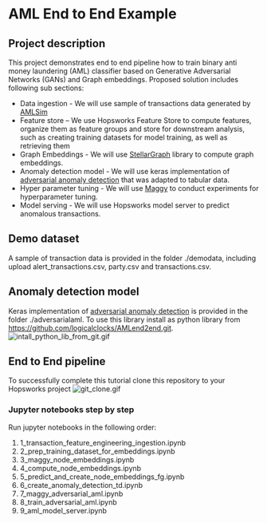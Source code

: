 # AML End to End Example

## Project description
This project demonstrates end to end pipeline how to train binary anti money laundering (AML) classifier based on 
Generative Adversarial Networks (GANs) and Graph embeddings. Proposed solution includes following sub sections:  

* Data ingestion - We will use sample of transactions data generated by [AMLSim](https://github.com/IBM/AMLSim) 
* Feature store – We use Hopsworks Feature Store to compute features, organize them as feature groups and store for 
downstream analysis, such as creating training datasets for model training, as well as retrieving them      
* Graph Embeddings - We will use [StellarGraph](https://github.com/stellargraph/stellargraph) library to compute graph 
embeddings.
* Anomaly detection model - We will use keras implementation of [adversarial anomaly detection](https://arxiv.org/pdf/1905.11034.pdf) that was adapted to tabular data.
* Hyper parameter tuning - We will use [Maggy](https://github.com/logicalclocks/maggy) to conduct experiments for 
hyperparameter tuning.  
* Model serving - We will use Hopsworks model server to predict anomalous transactions. 

## Demo dataset
A sample of transaction data is provided in the folder ./demodata, including upload alert_transactions.csv, party.csv and transactions.csv. 

## Anomaly detection model
Keras implementation of [adversarial anomaly detection](https://arxiv.org/pdf/1905.11034.pdf) is provided in the folder
./adversarialaml. To use this library install as python library from https://github.com/logicalclocks/AMLend2end.git.
![intall_python_lib_from_git.gif](./images/intall_python_lib_from_git.gif)

## End to End pipeline
To successfully complete this tutorial clone this repository to your Hopsworks project ![git_clone.gif](./images/git_clone.gif)
 
### Jupyter notebooks step by step   
Run jupyter notebooks in the following order:
1) 1_transaction_feature_engineering_ingestion.ipynb 
2) 2_prep_training_dataset_for_embeddings.ipynb
3) 3_maggy_node_embeddings.ipynb
4) 4_compute_node_embeddings.ipynb 
5) 5_predict_and_create_node_embeddings_fg.ipynb
6) 6_create_anomaly_detection_td.ipynb
7) 7_maggy_adversarial_aml.ipynb
8) 8_train_adversarial_aml.ipynb
9) 9_aml_model_server.ipynb
